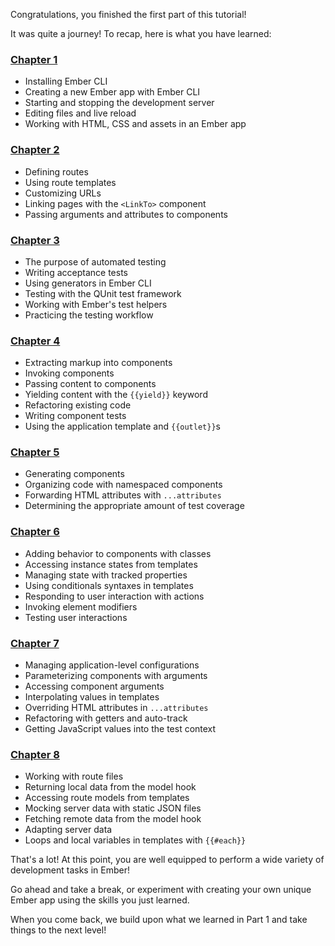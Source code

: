 Congratulations, you finished the first part of this tutorial!

It was quite a journey! To recap, here is what you have learned:

<!-- Using ### [Chapter 1](../orientation/) triggers some sort of rendering bug -->

<h3><a href="../orientation/">Chapter 1</a></h3>

* Installing Ember CLI
* Creating a new Ember app with Ember CLI
* Starting and stopping the development server
* Editing files and live reload
* Working with HTML, CSS and assets in an Ember app

<h3><a href="../building-pages/">Chapter 2</a></h3>

* Defining routes
* Using route templates
* Customizing URLs
* Linking pages with the `<LinkTo>` component
* Passing arguments and attributes to components

<h3><a href="../automated-testing/">Chapter 3</a></h3>

* The purpose of automated testing
* Writing acceptance tests
* Using generators in Ember CLI
* Testing with the QUnit test framework
* Working with Ember's test helpers
* Practicing the testing workflow

<h3><a href="../component-basics/">Chapter 4</a></h3>

* Extracting markup into components
* Invoking components
* Passing content to components
* Yielding content with the `{{yield}}` keyword
* Refactoring existing code
* Writing component tests
* Using the application template and `{{outlet}}`s

<h3><a href="../more-about-components/">Chapter 5</a></h3>

* Generating components
* Organizing code with namespaced components
* Forwarding HTML attributes with `...attributes`
* Determining the appropriate amount of test coverage

<h3><a href="../interactive-components/">Chapter 6</a></h3>

* Adding behavior to components with classes
* Accessing instance states from templates
* Managing state with tracked properties
* Using conditionals syntaxes in templates
* Responding to user interaction with actions
* Invoking element modifiers
* Testing user interactions

<h3><a href="../reusable-components/">Chapter 7</a></h3>

* Managing application-level configurations
* Parameterizing components with arguments
* Accessing component arguments
* Interpolating values in templates
* Overriding HTML attributes in `...attributes`
* Refactoring with getters and auto-track
* Getting JavaScript values into the test context

<h3><a href="../working-with-data/">Chapter 8</a></h3>

* Working with route files
* Returning local data from the model hook
* Accessing route models from templates
* Mocking server data with static JSON files
* Fetching remote data from the model hook
* Adapting server data
* Loops and local variables in templates with `{{#each}}`

That's a lot! At this point, you are well equipped to perform a wide variety of development tasks in Ember!

Go ahead and take a break, or experiment with creating your own unique Ember app using the skills you just learned.

When you come back, we build upon what we learned in Part 1 and take things to the next level!
